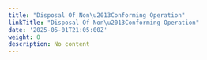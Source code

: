 ```yaml
---
title: "Disposal Of Non\u2013Conforming Operation"
linkTitle: "Disposal Of Non\u2013Conforming Operation"
date: '2025-05-01T21:05:00Z'
weight: 0
description: No content
---
```



